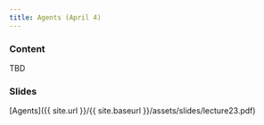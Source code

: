 ```yaml
---
title: Agents (April 4)
---
```


### Content

TBD

### Slides
[Agents]({{ site.url }}/{{ site.baseurl }}/assets/slides/lecture23.pdf)





